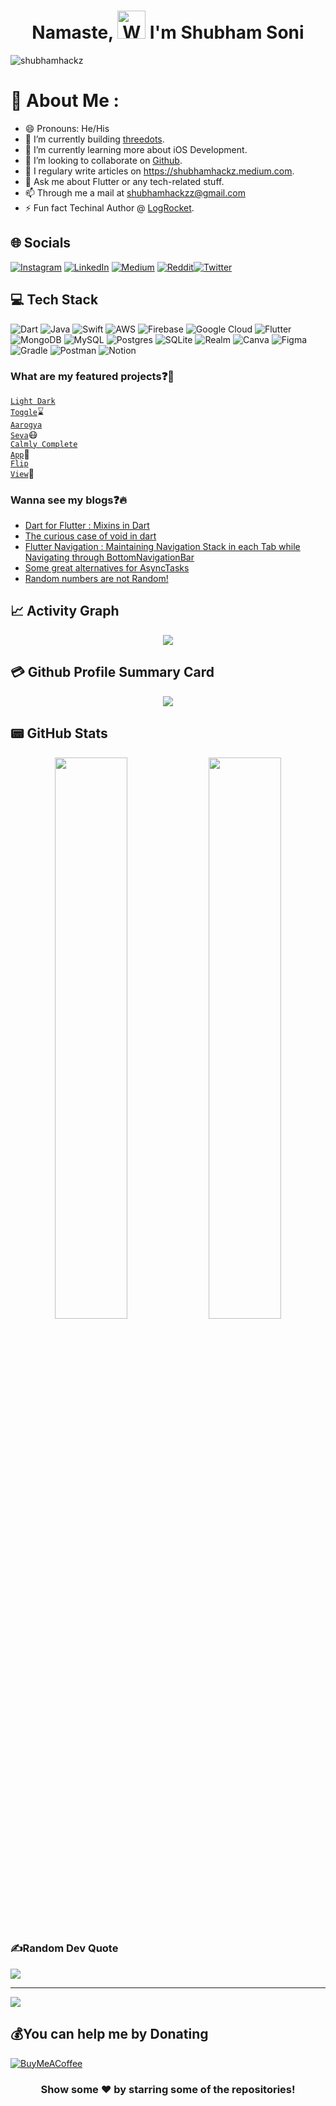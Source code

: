 <h1 align="center"> Namaste, <img src="https://raw.githubusercontent.com/nixin72/nixin72/master/wave.gif" 
         alt="Waving hand animated gif"
         height="45"
         width="45" /> I'm Shubham Soni</h1>

<p align="left"> <img src="https://komarev.com/ghpvc/?username=shubhamhackz&label=Views&color=blue&style=plastic&style=for-the-badge" alt="shubhamhackz" /> </p>

# 💫 About Me :
- 😄 Pronouns: He/His
- 🔭 I’m currently building [threedots](https://threedots.app/).
- 🌱 I’m currently learning more about iOS Development.
- 👯 I’m looking to collaborate on [Github](https://github.com/shubhamhackz).
- 📝 I regulary write articles on https://shubhamhackz.medium.com.
- 💬 Ask me about Flutter or any tech-related stuff.
- 📫 Through me a mail at shubhamhackzz@gmail.com
- ⚡ Fun fact Techinal Author @ [LogRocket](https://blog.logrocket.com/author/shubhamsoni/).

## 🌐 Socials
[![Instagram](https://img.shields.io/badge/Instagram-E4405F?style=for-the-badge&logo=instagram&logoColor=white)](https://instagram.com/shubhamhackz) [![LinkedIn](https://img.shields.io/badge/LinkedIn-0077B5?style=for-the-badge&logo=linkedin&logoColor=white)](https://linkedin.com/in/shubhamhackz) [![Medium](https://img.shields.io/badge/Medium-12100E?style=for-the-badge&logo=medium&logoColor=white)](https://shubhamhackz.medium.com) [![Reddit](https://img.shields.io/badge/Reddit-FF4500?style=for-the-badge&logo=reddit&logoColor=white)](https://reddit.com/user/shubhamhackz)[![Twitter](https://img.shields.io/twitter/follow/shubhamhackz?logo=Twitter&style=for-the-badge)](https://twitter.com/shubhamhackz)

## 💻 Tech Stack
 ![Dart](https://img.shields.io/badge/dart-%230175C2.svg?style=for-the-badge&logo=dart&logoColor=white)  ![Java](https://img.shields.io/badge/java-%23ED8B00.svg?style=for-the-badge&logo=java&logoColor=white) ![Swift](https://img.shields.io/badge/swift-F54A2A?style=for-the-badge&logo=swift&logoColor=white) ![AWS](https://img.shields.io/badge/AWS-%23FF9900.svg?style=for-the-badge&logo=amazon-aws&logoColor=white) ![Firebase](https://img.shields.io/badge/firebase-%23039BE5.svg?style=for-the-badge&logo=firebase) ![Google Cloud](https://img.shields.io/badge/Google%20Cloud-%234285F4.svg?style=for-the-badge&logo=google-cloud&logoColor=white) ![Flutter](https://img.shields.io/badge/Flutter-%2302569B.svg?style=for-the-badge&logo=Flutter&logoColor=white) ![MongoDB](https://img.shields.io/badge/MongoDB-%234ea94b.svg?style=for-the-badge&logo=mongodb&logoColor=white) ![MySQL](https://img.shields.io/badge/mysql-%2300f.svg?style=for-the-badge&logo=mysql&logoColor=white) ![Postgres](https://img.shields.io/badge/postgres-%23316192.svg?style=for-the-badge&logo=postgresql&logoColor=white) ![SQLite](https://img.shields.io/badge/sqlite-%2307405e.svg?style=for-the-badge&logo=sqlite&logoColor=white) ![Realm](https://img.shields.io/badge/Realm-39477F?style=for-the-badge&logo=realm&logoColor=white) ![Canva](https://img.shields.io/badge/Canva-%2300C4CC.svg?style=for-the-badge&logo=Canva&logoColor=white) 	![Figma](https://img.shields.io/badge/figma-%23F24E1E.svg?style=for-the-badge&logo=figma&logoColor=white) ![Gradle](https://img.shields.io/badge/Gradle-02303A.svg?style=for-the-badge&logo=Gradle&logoColor=white) ![Postman](https://img.shields.io/badge/Postman-FF6C37?style=for-the-badge&logo=postman&logoColor=white) ![Notion](https://img.shields.io/badge/Notion-%23000000.svg?style=for-the-badge&logo=notion&logoColor=white)


### What are my featured projects:question::rocket:
<code>[Light Dark Toggle](https://github.com/shubhamhackz/light_dark_toggle)</code>:hourglass:     
<code>[Aarogya Seva](https://github.com/shubhamhackz/aarogya_seva)</code>:mask:  
<code>[Calmly Complete App](https://github.com/shubhamhackz/calmly)</code>:robot:  
<code>[Flip View](https://github.com/shubhamhackz/flip_view)</code>:robot: 

### Wanna see my blogs:question::fire:
<!-- BLOG-POST-LIST:START -->
- [Dart for Flutter : Mixins in Dart](https://medium.com/flutter-community/https-medium-com-shubhamhackzz-dart-for-flutter-mixins-in-dart-f8bb10a3d341)
- [The curious case of void in dart](https://medium.com/flutter-community/the-curious-case-of-void-in-dart-f0535705e529)
- [Flutter Navigation : Maintaining Navigation Stack in each Tab while Navigating through BottomNavigationBar](https://medium.com/flutter-community/flutter-navigation-maintaining-tab-state-while-navigating-bottomnavigationbar-6009fbceb59c)
- [Some great alternatives for AsyncTasks](https://medium.com/code-yoga/some-great-alternatives-for-asynctasks-e8113747673a)
- [Random numbers are not Random!](https://medium.com/code-yoga/random-numbers-are-not-random-701dd2fbc2b8)
<!-- BLOG-POST-LIST:END -->

## 📈 Activity Graph
<p align="center">
	<img src="https://activity-graph.herokuapp.com/graph?username=shubhamhackz&theme=minimal"/>
</p>

## 💳 Github Profile Summary Card
<p align="center">
  <img src="https://github-profile-summary-cards.vercel.app/api/cards/profile-details?username=shubhamhackz&theme=vue"/>
</p>

## 📟 GitHub Stats
<p align="center">
	<img width="48%" src="https://github-readme-stats.vercel.app/api?username=shubhamhackz&show_icons=true&theme=vue" />
	<img width="48%" src="https://github-readme-streak-stats.herokuapp.com/?user=shubhamhackz&theme=vue" />
</p>

### ✍️Random Dev Quote
![](https://quotes-github-readme.vercel.app/api?type=horizontal&theme=vue)

---
[![](https://visitcount.itsvg.in/api?id=shubhamhackz&icon=0&color=1)](https://visitcount.itsvg.in)

  ## 💰You can help me by Donating
  [![BuyMeACoffee](https://img.shields.io/badge/Buy%20Me%20a%20Coffee-ffdd00?style=for-the-badge&logo=buy-me-a-coffee&logoColor=black)]([https://buymeacoffee.com/mtechviral](https://www.buymeacoffee.com/shubhamsoni)) 
  

<div align="center">

### Show some ❤️ by starring some of the repositories!

</div>


